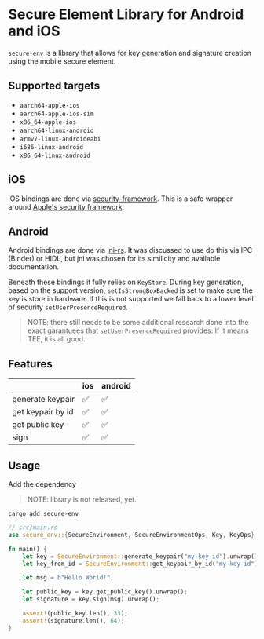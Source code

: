 # Secure Element Library for Android and iOS

`secure-env` is a library that allows for key generation and signature creation using the mobile secure element.

## Supported targets

- `aarch64-apple-ios`
- `aarch64-apple-ios-sim`
- `x86_64-apple-ios`
- `aarch64-linux-android`
- `armv7-linux-androideabi`
- `i686-linux-android`
- `x86_64-linux-android`

## iOS

iOS bindings are done via [security-framework](https://github.com/kornelski/rust-security-framework). This is a safe wrapper around [Apple's security.framework](https://developer.apple.com/documentation/security).

## Android

Android bindings are done via [jni-rs](https://github.com/jni-rs/jni-rs). It was discussed to use do this via IPC (Binder) or HIDL, but jni was chosen for its similicity and available documentation.

Beneath these bindings it fully relies on `KeyStore`. During key generation, based on the support version, `setIsStrongBoxBacked` is set to make sure the key is store in hardware. If this is not supported we fall back to a lower level of security `setUserPresenceRequired`.

> NOTE: there still needs to be some additional research done into the exact garantuees that `setUserPresenceRequired` provides. If it means TEE, it is all good.

## Features

|                   | ios | android |
| ----------------- | --- | ------- |
| generate keypair  | ✅  | ✅      |
| get keypair by id | ✅  | ✅      |
| get public key    | ✅  | ✅      |
| sign              | ✅  | ✅      |

## Usage

Add the dependency

> NOTE: library is not released, yet.

```console
cargo add secure-env
```

```rust
// src/main.rs
use secure_env::{SecureEnvironment, SecureEnvironmentOps, Key, KeyOps};

fn main() {
    let key = SecureEnvironment::generate_keypair("my-key-id").unwrap();
    let key_from_id = SecureEnvironment::get_keypair_by_id("my-key-id").unwrap();

    let msg = b"Hello World!";

    let public_key = key.get_public_key().unwrap();
    let signature = key.sign(msg).unwrap();

    assert!(public_key.len(), 33);
    assert!(signature.len(), 64);
}
```

